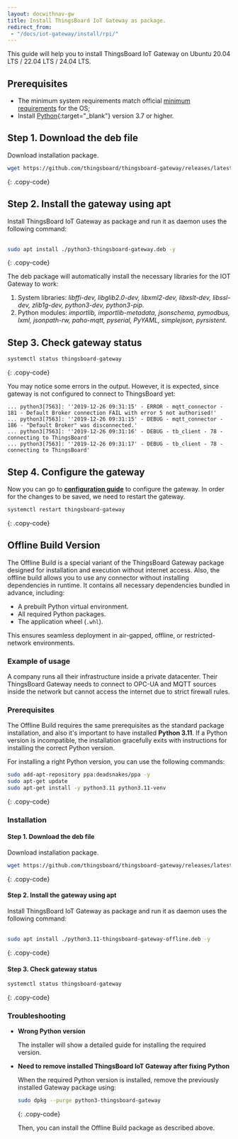 ```yaml
---
layout: docwithnav-gw
title: Install ThingsBoard IoT Gateway as package.
redirect_from: 
 - "/docs/iot-gateway/install/rpi/"
---
```


This guide will help you to install ThingsBoard IoT Gateway on Ubuntu 20.04 LTS / 22.04 LTS / 24.04 LTS.

## Prerequisites

- The minimum system requirements match official [minimum requirements](https://help.ubuntu.com/lts/serverguide/preparing-to-install.html#system-requirements) for the OS; 
- Install [Python](https://www.python.org){:target="_blank"} version 3.7 or higher.

## Step 1. Download the deb file

Download installation package.

```bash
wget https://github.com/thingsboard/thingsboard-gateway/releases/latest/download/python3-thingsboard-gateway.deb
```
{: .copy-code}

## Step 2. Install the gateway using apt

Install ThingsBoard IoT Gateway as package and run it as daemon uses the following command:<br><br>

```bash
sudo apt install ./python3-thingsboard-gateway.deb -y
```
{: .copy-code}

The deb package will automatically install the necessary libraries for the IOT Gateway to work:  

1. System libraries: *libffi-dev, libglib2.0-dev, libxml2-dev, libxslt-dev, libssl-dev, zlib1g-dev, python3-dev, python3-pip*.  
2. Python modules: *importlib, importlib-metadata, jsonschema, pymodbus, lxml, jsonpath-rw, paho-mqtt, pyserial, PyYAML, simplejson, pyrsistent*.  

## Step 3. Check gateway status 

```bash
systemctl status thingsboard-gateway
```
{: .copy-code}

You may notice some errors in the output. However, it is expected, since gateway is not configured to connect to ThingsBoard yet:

```text
... python3[7563]: ''2019-12-26 09:31:15' - ERROR - mqtt_connector - 181 - Default Broker connection FAIL with error 5 not authorised!'
... python3[7563]: ''2019-12-26 09:31:15' - DEBUG - mqtt_connector - 186 - "Default Broker" was disconnected.'
... python3[7563]: ''2019-12-26 09:31:16' - DEBUG - tb_client - 78 - connecting to ThingsBoard'
... python3[7563]: ''2019-12-26 09:31:17' - DEBUG - tb_client - 78 - connecting to ThingsBoard'
```

## Step 4. Configure the gateway 

Now you can go to [**configuration guide**](/docs/iot-gateway/configuration/) to configure the gateway. In order for the changes to be saved, we need to restart the gateway.

```bash
systemctl restart thingsboard-gateway
```
{: .copy-code}

## Offline Build Version

The Offline Build is a special variant of the ThingsBoard Gateway package designed for installation and execution without 
internet access. Also, the offline build allows you to use any connector without installing dependencies in runtime. 
It contains all necessary dependencies bundled in advance, including:
- A prebuilt Python virtual environment.
- All required Python packages.
- The application wheel (`.whl`).

This ensures seamless deployment in air-gapped, offline, or restricted-network environments.

### Example of usage

A company runs all their infrastructure inside a private datacenter. Their ThingsBoard Gateway needs to connect to 
OPC-UA and MQTT sources inside the network but cannot access the internet due to strict firewall rules.

### Prerequisites

The Offline Build requires the same prerequisites as the standard package installation, and also it's important to have 
installed **Python 3.11**. If a Python version is incompatible, the installation gracefully exits with instructions 
for installing the correct Python version.

For installing a right Python version, you can use the following commands:

```bash
sudo add-apt-repository ppa:deadsnakes/ppa -y
sudo apt-get update
sudo apt-get install -y python3.11 python3.11-venv
```
{: .copy-code}

### Installation

#### Step 1. Download the deb file

Download installation package.

```bash
wget https://github.com/thingsboard/thingsboard-gateway/releases/latest/download/python3.11-thingsboard-gateway-offline.deb
```
{: .copy-code}

#### Step 2. Install the gateway using apt

Install ThingsBoard IoT Gateway as package and run it as daemon uses the following command:<br><br>

```bash
sudo apt install ./python3.11-thingsboard-gateway-offline.deb -y
```
{: .copy-code}

#### Step 3. Check gateway status 

```bash
systemctl status thingsboard-gateway
```
{: .copy-code}

### Troubleshooting

- **Wrong Python version**

  The installer will show a detailed guide for installing the required version.
- **Need to remove installed ThingsBoard IoT Gateway after fixing Python**

  When the required Python version is installed, remove the previously installed Gateway package using:

  ```bash
  sudo dpkg --purge python3-thingsboard-gateway
  ```
  {: .copy-code}

  Then, you can install the Offline Build package as described above.
